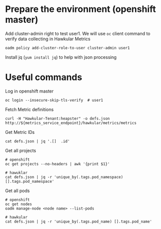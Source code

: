 # Prepare the environment (openshift master)

Add cluster-admin right to test user1.  We will use `oc` client command to verify data collecting in Hawkular Metrics
```
oadm policy add-cluster-role-to-user cluster-admin user1
```
Install jq (`yum install jq`) to help with json processing

# Useful commands

Log in openshift master
```
oc login --insecure-skip-tls-verify  # user1
```
Fetch Metric definitions 
```
curl -H "Hawkular-Tenant:heapster" -o defs.json http://${metrics_service_endpoint}/hawkular/metrics/metrics
```
Get Metric IDs
```
cat defs.json | jq '.[]  .id'
```
Get all projects
```
# openshift
oc get projects --no-headers | awk '{print $1}'

# hawuklar
cat defs.json | jq -r 'unique_by(.tags.pod_namespace) [].tags.pod_namespace'
```
Get all pods 
```
# openshift
oc get nodes
oadm manage-node <node name> --list-pods

# hawkular
cat defs.json | jq -r 'unique_by(.tags.pod_name) [].tags.pod_name'
